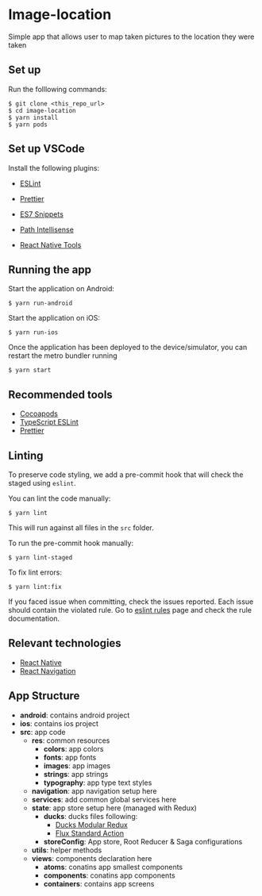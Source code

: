 # Image-location

Simple app that allows user to map taken pictures to the location they were taken

## Set up

Run the folllowing commands:

```shell
$ git clone <this_repo_url>
$ cd image-location
$ yarn install
$ yarn pods
```

## Set up VSCode

Install the following plugins:

- [ESLint](https://marketplace.visualstudio.com/items?itemName=dbaeumer.vscode-eslint)

- [Prettier](https://marketplace.visualstudio.com/items?itemName=esbenp.prettier-vscode)

- [ES7 Snippets](https://marketplace.visualstudio.com/items?itemName=dsznajder.es7-react-js-snippets)

- [Path Intellisense](https://marketplace.visualstudio.com/items?itemName=christian-kohler.path-intellisense)

- [React Native Tools](https://marketplace.visualstudio.com/items?itemName=msjsdiag.vscode-react-native)

## Running the app

Start the application on Android:

```shell
$ yarn run-android
```

Start the application on iOS:

```shell
$ yarn run-ios
```

Once the application has been deployed to the device/simulator, you can restart the metro bundler running

`$ yarn start`

## Recommended tools

- [Cocoapods](https://github.com/CocoaPods/CocoaPods)
- [TypeScript ESLint](https://github.com/typescript-eslint/typescript-eslint)
- [Prettier](https://prettier.io/)

## Linting

To preserve code styling, we add a pre-commit hook that will check the staged using `eslint`.

You can lint the code manually:

`$ yarn lint`

This will run against all files in the `src` folder.

To run the pre-commit hook manually:

`$ yarn lint-staged`

To fix lint errors:

`$ yarn lint:fix`

If you faced issue when committing, check the issues reported. Each issue should contain the violated rule. Go to [eslint rules](https://eslint.org/docs/rules/) page and check the rule documentation.

## Relevant technologies

- [React Native](https://facebook.github.io/react-native/docs/getting-started)
- [React Navigation](https://github.com/react-navigation/react-navigation)

## App Structure

- **android**: contains android project
- **ios**: contains ios project
- **src**: app code
  - **res**: common resources
    - **colors**: app colors
    - **fonts**: app fonts
    - **images**: app images
    - **strings**: app strings
    - **typography**: app type text styles
  - **navigation**: app navigation setup here
  - **services**: add common global services here
  - **state**: app store setup here (managed with Redux)
    - **ducks**: ducks files following:
      - [Ducks Modular Redux](https://github.com/erikras/ducks-modular-redux)
      - [Flux Standard Action](https://github.com/redux-utilities/flux-standard-action)
    - **storeConfig**: App store, Root Reducer & Saga configurations
  - **utils**: helper methods
  - **views**: components declaration here
    - **atoms**: conatins app smallest components
    - **components**: conatins app components
    - **containers**: contains app screens
